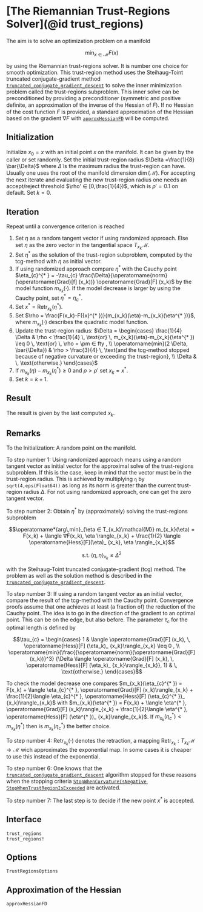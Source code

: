 # [The Riemannian Trust-Regions Solver](@id trust_regions)

The aim is to solve an optimization problem on a manifold

```math
\operatorname*{min}_{x  ∈  \mathcal{M}} F(x)
```

by using the Riemannian trust-regions solver. It is number one choice for smooth
optimization. This trust-region method uses the Steihaug-Toint truncated
conjugate-gradient method [`truncated_conjugate_gradient_descent`](@ref)
to solve the inner minimization problem called the
trust-regions subproblem. This inner solve can be preconditioned by providing
a preconditioner (symmetric and positive deﬁnite, an approximation of the
inverse of the Hessian of $F$). If no Hessian of the cost function $F$ is
provided, a standard approximation of the Hessian based on the gradient
$∇F$ with [`approxHessianFD`](@ref) will be computed.

## Initialization

Initialize $x_0 = x$ with an initial point $x$ on the manifold. It can be
given by the caller or set randomly. Set the initial trust-region radius
$\Delta =\frac{1}{8} \bar{\Delta}$ where $\bar{\Delta}$ is the maximum radius
the trust-region can have. Usually one uses
the root of the manifold dimension $\operatorname{dim}(\mathcal{M})$.
For accepting the next iterate and evaluating the new trust-region radius one
needs an accept/reject threshold $\rho'  ∈  [0,\frac{1}{4})$, which is
$\rho' = 0.1$ on default. Set $k=0$.

## Iteration

Repeat until a convergence criterion is reached

1. Set $\eta$ as a random tangent vector if using randomized approach. Else
    set $\eta$ as the zero vector in the tangential space $T_{x_k}\mathcal{M}$.
2. Set $\eta^{* }$ as the solution of the trust-region subproblem, computed by
    the tcg-method with $\eta$ as initial vector.
3. If using randomized approach compare $\eta^{* }$ with the Cauchy point
    $\eta_{c}^{* } = -\tau_{c} \frac{\Delta}{\operatorname{norm}(\operatorname{Grad}[f] (x_k))} \operatorname{Grad}[F] (x_k)$ by the model function $m_{x_k}(\cdot)$. If the
    model decrease is larger by using the Cauchy point, set
    $\eta^{* } = \eta_{c}^{* }$.
4. Set ${x}^{* } = \operatorname{Retr}_{x_k}(\eta^{* })$.
5. Set $\rho = \frac{F(x_k)-F({x}^{* })}{m_{x_k}(\eta)-m_{x_k}(\eta^{* })}$, where
    $m_{x_k}(\cdot)$ describes the quadratic model function.
6. Update the trust-region radius:
    $\Delta = \begin{cases} \frac{1}{4} \Delta & \rho < \frac{1}{4} \,
    \text{or} \, m_{x_k}(\eta)-m_{x_k}(\eta^{* }) \leq 0 \, \text{or}  \,
    \rho = \pm  ∈ fty , \\ \operatorname{min}(2 \Delta, \bar{\Delta}) &
    \rho > \frac{3}{4} \, \text{and the tcg-method stopped because of negative
    curvature or exceeding the trust-region}, \\ \Delta & \, \text{otherwise.}
    \end{cases}$
7. If $m_{x_k}(\eta)-m_{x_k}(\eta^{* }) \geq 0$ and $\rho > \rho'$ set
    $x_k = {x}^{* }$.
8. Set $k = k+1$.

## Result

The result is given by the last computed $x_k$.

## Remarks

To the Initialization: A random point on the manifold.

To step number 1: Using randomized approach means using a random tangent
vector as initial vector for the approximal solve of the trust-regions
subproblem. If this is the case, keep in mind that the vector must be in the
trust-region radius. This is achieved by multiplying
`η` by `sqrt(4,eps(Float64))` as long as
its norm is greater than the current trust-region radius $\Delta$.
For not using randomized approach, one can get the zero tangent vector.

To step number 2: Obtain $\eta^{* }$ by (approximately) solving the
trust-regions subproblem

```math
\operatorname*{arg\,min}_{\eta  ∈  T_{x_k}\mathcal{M}} m_{x_k}(\eta) = F(x_k) +
\langle ∇F(x_k), \eta \rangle_{x_k} + \frac{1}{2} \langle
\operatorname{Hess}[F](\eta)_ {x_k}, \eta \rangle_{x_k}
```

```math
\text{s.t.} \; \langle \eta, \eta \rangle_{x_k} \leq {\Delta}^2
```

with the Steihaug-Toint truncated conjugate-gradient (tcg) method. The problem
as well as the solution method is described in the
[`truncated_conjugate_gradient_descent`](@ref).

To step number 3: If using a random tangent vector as an initial vector, compare
the result of the tcg-method with the Cauchy point. Convergence proofs assume
that one achieves at least (a fraction of) the reduction of the Cauchy point.
The idea is to go in the direction of the gradient to an optimal point. This
can be on the edge, but also before.
The parameter $\tau_{c}$ for the optimal length is defined by

```math
\tau_{c} = \begin{cases} 1 & \langle \operatorname{Grad}[F] (x_k), \,
\operatorname{Hess}[F] (\eta_k)_ {x_k}\rangle_{x_k} \leq 0 , \\
\operatorname{min}(\frac{{\operatorname{norm}(\operatorname{Grad}[F] (x_k))}^3}
{\Delta \langle \operatorname{Grad}[F] (x_k), \,
\operatorname{Hess}[F] (\eta_k)_ {x_k}\rangle_{x_k}}, 1) & \, \text{otherwise.}
\end{cases}
```

To check the model decrease one compares
$m_{x_k}(\eta_{c}^{* }) = F(x_k) + \langle \eta_{c}^{* },
\operatorname{Grad}[F] (x_k)\rangle_{x_k} + \frac{1}{2}\langle \eta_{c}^{* },
\operatorname{Hess}[F] (\eta_{c}^{* })_ {x_k}\rangle_{x_k}$ with
$m_{x_k}(\eta^{* }) = F(x_k) + \langle \eta^{* },
\operatorname{Grad}[F] (x_k)\rangle_{x_k} + \frac{1}{2}\langle \eta^{* },
\operatorname{Hess}[F] (\eta^{* })_ {x_k}\rangle_{x_k}$.
If $m_{x_k}(\eta_{c}^{* }) < m_{x_k}(\eta^{* })$ then is
$m_{x_k}(\eta_{c}^{* })$ the better choice.

To step number 4: $\operatorname{Retr}_{x_k}(\cdot)$ denotes the retraction, a
mapping $\operatorname{Retr}_{x_k}:T_{x_k}\mathcal{M} \rightarrow \mathcal{M}$
wich approximates the exponential map. In some cases it is cheaper to use this
instead of the exponential.

To step number 6: One knows that the [`truncated_conjugate_gradient_descent`](@ref) algorithm stopped for
these reasons when the stopping criteria [`StopWhenCurvatureIsNegative`](@ref),
[`StopWhenTrustRegionIsExceeded`](@ref) are activated.

To step number 7: The last step is to decide if the new point ${x}^{* }$ is
accepted.

## Interface

```@docs
trust_regions
trust_regions!
```

## Options

```@docs
TrustRegionsOptions
```

## Approximation of the Hessian

```@docs
approxHessianFD
```
